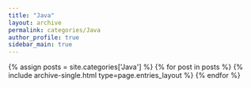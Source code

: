 ```yaml
---
title: "Java"
layout: archive
permalink: categories/Java
author_profile: true
sidebar_main: true
---
```


{% assign posts = site.categories['Java'] %}
{% for post in posts %} {% include archive-single.html type=page.entries_layout %} {% endfor %}
